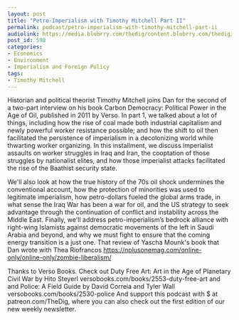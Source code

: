 ```yaml
---
layout: post
title: "Petro-Imperialism with Timothy Mitchell Part II"
permalink: podcast/petro-imperialism-with-timothy-mitchell-part-ii
audiolink: https://media.blubrry.com/thedig/content.blubrry.com/thedig/The_Dig_-_EP_102_-_Mitchell2.mp3
post_id: 598
categories: 
- Economics
- Environment
- Imperialism and Foreign Policy
tags: 
- Timothy Mitchell
---
```


Historian and political theorist Timothy Mitchell joins Dan for the second of a two-part interview on his book Carbon Democracy: Political Power in the Age of Oil, published in 2011 by Verso. In part 1, we talked about a lot of things, including how the rise of coal made both industrial capitalism and newly powerful worker resistance possible; and how the shift to oil then facilitated the persistence of imperialism in a decolonizing world while thwarting worker organizing. In this installment, we discuss imperialist assaults on worker struggles in Iraq and Iran, the cooptation of those struggles by nationalist elites, and how those imperialist attacks facilitated the rise of the Baathist security state.

We'll also look at how the true history of the 70s oil shock undermines the conventional account, how the protection of minorities was used to legitimate imperialism, how petro-dollars fueled the global arms trade, in what sense the Iraq War has been a war for oil, and the US strategy to seek advantage through the continuation of conflict and instability across the Middle East. Finally, we'll address petro-imperialism’s bedrock alliance with right-wing Islamists against democratic movements of the left in Saudi Arabia and beyond, and why we must fight to ensure that the coming energy transition is a just one. That review of Yascha Mounk's book that Dan wrote with Thea Riofrancos https://nplusonemag.com/online-only/online-only/zombie-liberalism/

Thanks to Verso Books. Check out Duty Free Art: Art in the Age of Planetary Civil War by Hito Steyerl versobooks.com/books/2553-duty-free-art and and Police: A Field Guide by David Correia and Tyler Wall versobooks.com/books/2530-police And support this podcast with $ at patreon.com/TheDig, where you can also check out the first edition of our new weekly newsletter.
